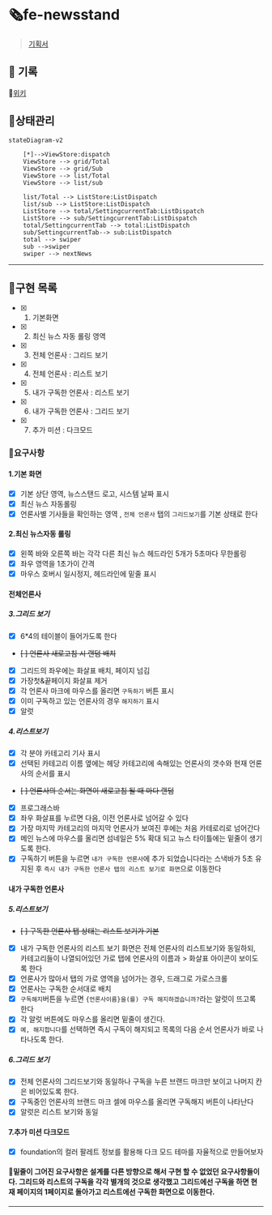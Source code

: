 # 🗞️fe-newsstand

> [기획서](https://www.figma.com/design/SJHhyw3G0A4qDSWMIo9Ths/FE_%EB%89%B4%EC%8A%A4%EC%8A%A4%ED%83%A0%EB%93%9C?node-id=11101-21659&node-type=FRAME)

## 🤔 기록

📝[위키](https://github.com/mi-hye/fe-newsstand/wiki/%ED%94%84%EB%A1%9C%EC%A0%9D%ED%8A%B8%EB%A5%BC-%EC%A7%84%ED%96%89%ED%95%98%EB%A9%B4%EC%84%9C-%ED%95%9C-%EA%B8%B0%EB%A1%9D)

## 🧹상태관리

```mermaid
stateDiagram-v2

    [*]-->ViewStore:dispatch
    ViewStore --> grid/Total
    ViewStore --> grid/Sub
    ViewStore --> list/Total
    ViewStore --> list/sub

    list/Total --> ListStore:ListDispatch
    list/sub --> ListStore:ListDispatch
    ListStore --> total/SettingcurrentTab:ListDispatch
    ListStore --> sub/SettingcurrentTab:ListDispatch
    total/SettingcurrentTab --> total:ListDispatch
    sub/SettingcurrentTab--> sub:ListDispatch
    total --> swiper
    sub -->swiper
    swiper --> nextNews

```

---

## 🚩구현 목록

- [x] 1. 기본화면
- [x] 2. 최신 뉴스 자동 롤링 영역
- [x] 3. 전체 언론사 : 그리드 보기
- [x] 4. 전체 언론사 : 리스트 보기
- [x] 5. 내가 구독한 언론사 : 리스트 보기
- [x] 6. 내가 구독한 언론사 : 그리드 보기
- [x] 7. 추가 미션 : 다크모드

### 📝요구사항

#### 1.기본 화면

- [x] 기본 상단 영역, 뉴스스탠드 로고, 시스템 날짜 표시
- [x] 최신 뉴스 자동롤링
- [x] 언론사별 기사들을 확인하는 영역 , `전체 언론사` 탭의 `그리드보기`를 기본 상태로 한다

#### 2.최신 뉴스자동 롤링

- [x] 왼쪽 바와 오른쪽 바는 각각 다른 최신 뉴스 헤드라인 5개가 5초마다 무한롤링
- [x] 좌우 영역을 1초가이 간격
- [x] 마우스 호버시 일시정지, 헤드라인에 밑줄 표시

#### 전체언론사

##### 3.그리드 보기

- [x] 6\*4의 테이블이 들어가도록 한다
- ~~[ ] 언론사 새로고침 시 랜덤 배치~~
- [x] 그리드의 좌우에는 화살표 배치, 페이지 넘김
- [x] 가장첫&끝페이지 화살표 제거
- [x] 각 언론사 마크에 마우스를 올리면 `구독하기` 버튼 표시
- [x] 이미 구독하고 있는 언론사의 경우 `해지하기` 표시
- [x] 알럿

##### 4.리스트보기

- [x] 각 분야 카테고리 기사 표시
- [x] 선택된 카테고리 이름 옆에는 헤당 카테고리에 속해있는 언론사의 갯수와 현재 언론사의 순서를 표시
- ~~[ ] 언론사의 순서는 화면이 새로고침 될 때 마다 랜덤~~
- [x] 프로그래스바
- [x] 좌우 화살표를 누르면 다음, 이전 언론사로 넘어갈 수 있다
- [x] 가장 마지막 카테고리의 마지막 언론사가 보여진 후에는 처음 카테로리로 넘어간다
- [x] 메인 뉴스에 마우스를 올리면 섬네일은 5% 확대 되고 뉴스 타이틀에는 밑줄이 생기도록 한다.
- [x] 구독하기 버튼을 누르면 `내가 구독한 언론사`에 추가 되었습니다라는 스낵바가 5초 유지된 후 `즉시 내가 구독한 언론사 탭의 리스트 보기로 화면`으로 이동한다

#### 내가 구독한 언론사

##### 5.리스트보기

- ~~[ ] 구독한 언론사 탭 상태는 리스트 보기가 기본~~
- [x] 내가 구독한 언론사의 리스트 보기 화면은 전체 언론사의 리스트보기와 동일하되, 카테고리들이 나열되어있던 가로 탭에 언론사의 이름과 > 화살표 아이콘이 보이도록 한다
- [x] 언론사가 많아서 탭의 가로 영역을 넘어가는 경우, 드래그로 가로스크롤
- [x] 언론사는 구독한 순서대로 배치
- [x] `구독해지`버튼을 누르면 `{언론사이름}을(를) 구독 해지하겠습니까?`라는 알럿이 뜨고록 한다
- [x] 각 알럿 버튼에도 마우스를 올리면 밑줄이 생긴다.
- [x] `예, 해지합니다`를 선택하면 즉시 구독이 해지되고 목록의 다음 순서 언론사가 바로 나타나도록 한다.

##### 6.그리드 보기

- [x] 전체 언론사의 그리드보기와 동일하나 구독을 누른 브랜드 마크만 보이고 나머지 칸은 비어있도록 한다.
- [x] 구독중인 언론사의 브랜드 마크 셀에 마우스를 올리면 구독해지 버튼이 나타난다
- [x] 알럿은 리스트 보기와 동일

#### 7.추가 미션 다크모드

- [x] foundation의 컬러 팔레트 정보를 활용해 다크 모드 테마를 자율적으로 만들어보자

#### 🌟**밑줄이 그어진 요구사항은 설계를 다른 방향으로 해서 구현 할 수 없었던 요구사항들이다. 그리드와 리스트의 구독을 각각 별개의 것으로 생각했고 그리드에선 구독을 하면 현재 페이지의 1페이지로 돌아가고 리스트에선 구독한 화면으로 이동한다.**

---
